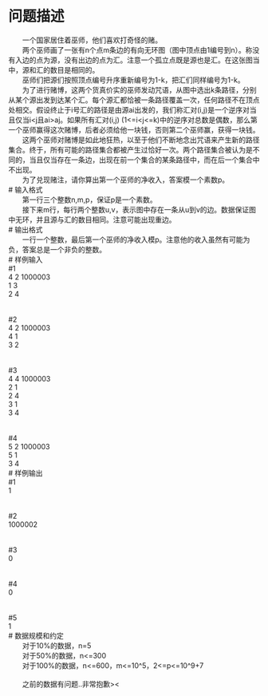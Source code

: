 <div id="pcont1" style="margin-top:20px; display:block;">

# 问题描述

<div class="pdcont">　　一个国家居住着巫师，他们喜欢打奇怪的赌。<br/>
　　两个巫师画了一张有n个点m条边的有向无环图（图中顶点由1编号到n）。称没有入边的点为源，没有出边的点为汇。注意一个孤立点既是源也是汇。在这张图当中，源和汇的数目是相同的。<br/>
　　巫师们把源们按照顶点编号升序重新编号为1-k，把汇们同样编号为1-k。<br/>
　　为了进行赌博，这两个货真价实的巫师发动咒语，从图中选出k条路径，分别从某个源出发到达某个汇。每个源汇都恰被一条路径覆盖一次，任何路径不在顶点处相交。假设终止于i号汇的路径是由源ai出发的，我们称汇对(i,j)是一个逆序对当且仅当i&lt;j且ai&gt;aj。如果所有汇对(i,j) (1&lt;=i&lt;j&lt;=k)中的逆序对总数是偶数，那么第一个巫师赢得这次赌博，后者必须给他一块钱，否则第二个巫师赢，获得一块钱。<br/>
　　这两个巫师对赌博是如此地狂热，以至于他们不断地念出咒语来产生新的路径集合。终于，所有可能的路径集合都被产生过恰好一次。两个路径集合被认为是不同的，当且仅当存在一条边，出现在前一个集合的某条路径中，而在后一个集合中不出现。<br/>
　　为了兑现赌注，请你算出第一个巫师的净收入，答案模一个素数p。</div>
# 输入格式

<div class="pdcont">　　第一行三个整数n,m,p，保证p是一个素数。<br/>
　　接下来m行，每行两个整数u,v，表示图中存在一条从u到v的边。数据保证图中无环，并且源与汇的数目相同。注意可能出现重边。</div>
# 输出格式

<div class="pdcont">　　一行一个整数，最后第一个巫师的净收入模p。注意他的收入虽然有可能为负，答案总是一个非负的整数。</div>
# 样例输入

<div class="pddata">#1<br/>
4 2 1000003<br/>
1 3<br/>
2 4<br/>
<br/>
<br/>
#2<br/>
4 2 1000003<br/>
4 1<br/>
3 2<br/>
<br/>
<br/>
#3<br/>
4 4 1000003<br/>
2 1<br/>
2 4<br/>
3 1<br/>
3 4<br/>
<br/>
<br/>
#4<br/>
5 2 1000003<br/>
5 1<br/>
3 4</div>
# 样例输出

<div class="pddata">#1<br/>
1<br/>
<br/>
<br/>
#2<br/>
1000002<br/>
<br/>
<br/>
#3<br/>
0<br/>
<br/>
<br/>
#4<br/>
0<br/>
<br/>
<br/>
#5<br/>
1</div>
# 数据规模和约定

<div class="pdcont">　　对于10%的数据，n=5<br/>
　　对于50%的数据，n&lt;=300<br/>
　　对于100%的数据，n&lt;=600，m&lt;=10^5，2&lt;=p&lt;=10^9+7<br/>
<br/>
　　之前的数据有问题..非常抱歉&gt;&lt;</div>

</div>